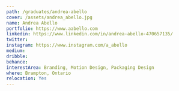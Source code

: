 ```yaml
---
path: /graduates/andrea-abello
cover: /assets/andrea_abello.jpg
name: Andrea Abello
portfolio: https://www.aabello.com
linkedin: https://www.linkedin.com/in/andrea-abello-470657135/
twitter:
instagram: https://www.instagram.com/a_abello
medium:
dribble:
behance:
interestArea: Branding, Motion Design, Packaging Design
where: Brampton, Ontario
relocation: Yes
---
```

